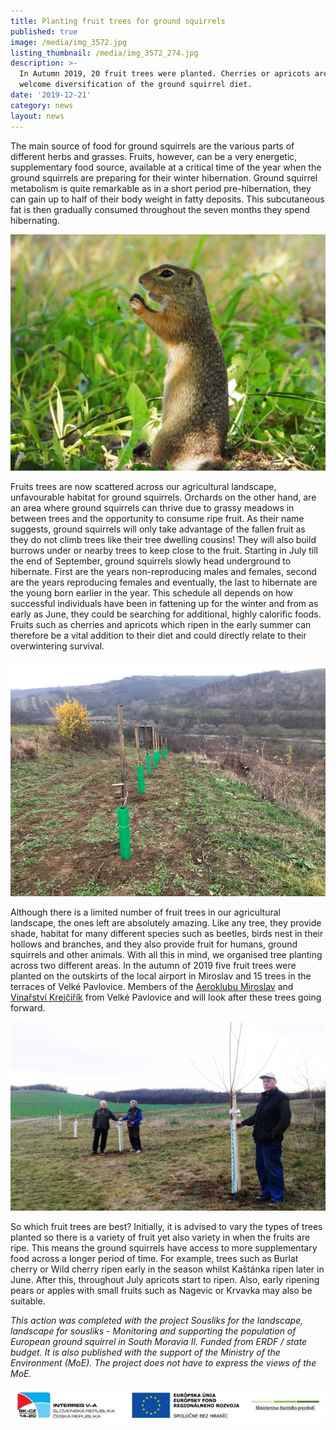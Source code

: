 ```yaml
---
title: Planting fruit trees for ground squirrels
published: true
image: /media/img_3572.jpg
listing_thumbnail: /media/img_3572_274.jpg
description: >-
  In Autumn 2019, 20 fruit trees were planted. Cherries or apricots are a
  welcome diversification of the ground squirrel diet.
date: '2019-12-21'
category: news
layout: news
---
```

The main source of food for ground squirrels are the various parts of different herbs and grasses. Fruits, however, can be a very energetic, supplementary food source, available at a critical time of the year when the ground squirrels are preparing for their winter hibernation. Ground squirrel metabolism is quite remarkable as in a short period pre-hibernation, they can gain up to half of their body weight in fatty deposits. This subcutaneous fat is then gradually consumed throughout the seven months they spend hibernating. 

![Sysel s třešní](/media/dscn0131.jpg "Sysel s třešní")

Fruits trees are now scattered across our agricultural landscape, unfavourable habitat for ground squirrels. Orchards on the other hand, are an area where ground squirrels can thrive due to grassy meadows in between trees and the opportunity to consume ripe fruit. As their name suggests, ground squirrels will only take advantage of the fallen fruit as they do not climb trees like their tree dwelling cousins! They will also build burrows under or nearby trees to keep close to the fruit. Starting in July till the end of September, ground squirrels slowly head underground to hibernate. First are the years non-reproducing males and females, second are the years reproducing females and eventually, the last to hibernate are the young born earlier in the year. This schedule all depends on how successful individuals have been in fattening up for the winter and from as early as June, they could be searching for additional, highly calorific foods. Fruits such as cherries and apricots which ripen in the early summer can therefore be a vital addition to their diet and could directly relate to their overwintering survival.

![Nové ovocné stromy ve Velkých Pavlovicích](/media/img_3580.jpg "Nové ovocné stromy ve Velkých Pavlovicích")

Although there is a limited number of fruit trees in our agricultural landscape, the ones left are absolutely amazing. Like any tree, they provide shade, habitat for many different species such as beetles, birds nest in their hollows and branches, and they also provide fruit for humans, ground squirrels and other animals. With all this in mind, we organised tree planting across two different areas. In the autumn of 2019 five fruit trees were planted on the outskirts of the local airport in Miroslav and 15 trees in the terraces of Velké Pavlovice. Members of the [Aeroklubu Miroslav](https://aeroklub-miroslav.webnode.cz/) and [Vinařství Krejčiřík](http://www.vinarstvi-krejcirik.cz/) from Velké Pavlovice and will look after these trees going forward.

![Nové ovocné stromy v Miroslavi](/media/20191116_153034_620.jpg "Nové ovocné stromy v Miroslavi")

So which fruit trees are best? Initially, it is advised to vary the types of trees planted so there is a variety of fruit yet also variety in when the fruits are ripe. This means the ground squirrels have access to more supplementary food across a longer period of time. For example, trees such as Burlat cherry or Wild cherry ripen early in the season whilst Kaštánka ripen later in June. After this, throughout July apricots start to ripen. Also, early ripening pears or apples with small fruits such as Nagevic or Krvavka may also be suitable.

_This action was completed with the project Sousliks for the landscape, landscape for sousliks - Monitoring and supporting the population of European ground squirrel in South Moravia II. Funded from ERDF / state budget. It is also published with the support of the Ministry of the Environment (MoE). The project does not have to express the views of the MoE._

![](/media/logo_irrva-a-mzp_lezato_610.jpg)
